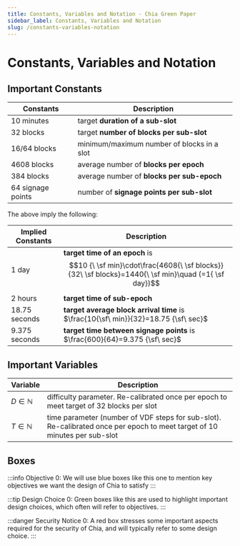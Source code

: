 ```yaml
---
title: Constants, Variables and Notation - Chia Green Paper
sidebar_label: Constants, Variables and Notation
slug: /constants-variables-notation
---
```


# Constants, Variables and Notation

## Important Constants

| Constants         | Description                                |
|-------------------|--------------------------------------------|
| 10 minutes        | target **duration of a sub-slot**          |
| 32 blocks         | target **number of blocks per sub-slot**   |
| 16/64 blocks      | minimum/maximum number of blocks in a slot |
| 4608 blocks       | average number of **blocks per epoch**     |
| 384 blocks        | average number of **blocks per sub-epoch** |
| 64 signage points | number of **signage points per sub-slot**  |


The above imply the following:

| Implied Constants          | Description   						   						   						   						   				       |
|----------------------------|-------------------------------------------------------------------------------------------------------------------------------------|
| 1 day                      | **target time of an epoch** is $$10 {\ \sf min}\cdot\frac{4608{\ \sf blocks}}{32\ \sf blocks}=1440{\ \sf min}\quad (=1{ \sf day})$$ |
| 2 hours                    | **target time of sub-epoch** 						   						   						   						   	   |
| 18.75 seconds              | **target average block arrival time** is $\frac{10{\sf\ min}}{32}=18.75 {\sf\ sec}$ 						   					       |
| 9.375 seconds              | **target time between signage points** is $\frac{600}{64}=9.375 {\sf\ sec}$ 						   						   	       |

## Important Variables

| Variable               | Description   						   						   						   						   		        |
|------------------------|------------------------------------------------------------------------------------------------------------------------------|
| $D\in{\mathbb N}$      | difficulty parameter. Re-calibrated once per epoch to meet target of $32$ blocks per slot                                    |
| $T\in {\mathbb N}$     | time parameter (number of VDF steps for sub-slot). Re-calibrated once per epoch to meet target of $10$ minutes per sub-slot 	|

## Boxes

:::info Objective 0:
We will use blue boxes like this one to mention key objectives we want the design of Chia to satisfy
:::

:::tip Design Choice 0:
Green boxes like this are used to highlight important design choices, which often will refer to objectives.
:::

:::danger Security Notice 0:
A red box stresses some important aspects required for the security of Chia, and will typically refer to some design choice.
:::